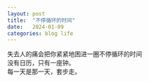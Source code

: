 ```yaml
---
layout: post
title:  "不停循环的时间"
date:   2024-01-09
categories: blog life
---
```


失去人的痛会把你紧紧地困进一圈不停循环的时间 \
没有日历，只有一座钟。\
每一天是那一天，套步走。
